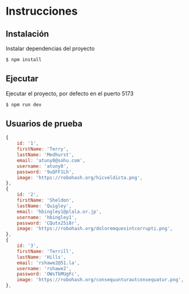 # Instrucciones

## Instalación

Instalar dependencias del proyecto

```bash
$ npm install
```

## Ejecutar

Ejecutar el proyecto, por defecto en el puerto 5173

```bash
$ npm run dev
```

## Usuarios de prueba

```js
{
    id: '1',
    firstName: 'Terry',
    lastName: 'Medhurst',
    email: 'atuny0@sohu.com',
    username: 'atuny0',
    password: '9uQFF1Lh',
    image: 'https://robohash.org/hicveldicta.png',
},
{
    id: '2',
    firstName: 'Sheldon',
    lastName: 'Quigley',
    email: 'hbingley1@plala.or.jp',
    username: 'hbingley1',
    password: 'CQutx25i8r',
    image: 'https://robohash.org/doloremquesintcorrupti.png',
},
{
    id: '3',
    firstName: 'Terrill',
    lastName: 'Hills',
    email: 'rshawe2@51.la',
    username: 'rshawe2',
    password: 'OWsTbMUgFc',
    image: 'https://robohash.org/consequunturautconsequatur.png',
},
```
